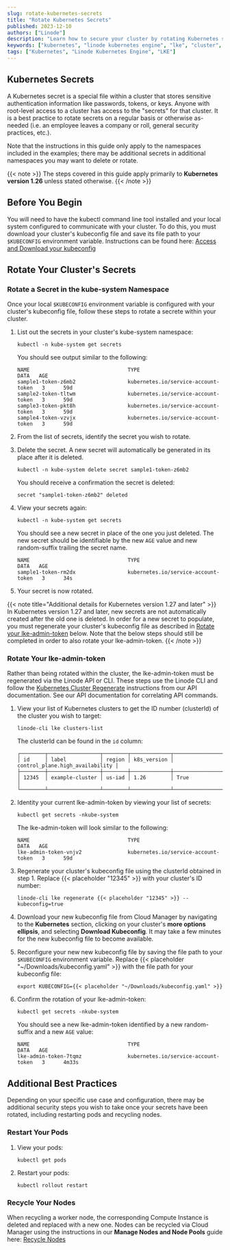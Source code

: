 ```yaml
---
slug: rotate-kubernetes-secrets
title: "Rotate Kubernetes Secrets"
published: 2023-12-10
authors: ["Linode"]
description: "Learn how to secure your cluster by rotating Kubernetes secrets."
keywords: ["kubernetes", "linode kubernetes engine", "lke", "cluster", "cluster security", "secret", "secrets", "token", "tokens"]
tags: ["Kubernetes", "Linode Kubernetes Engine", "LKE"]
---
```


## Kubernetes Secrets

A Kubernetes secret is a special file within a cluster that stores sensitive authentication information like passwords, tokens, or keys. Anyone with root-level access to a cluster has access to the "secrets" for that cluster. It is a best practice to rotate secrets on a regular basis or otherwise as-needed (i.e. an employee leaves a company or roll, general security practices, etc.).

Note that the instructions in this guide only apply to the namespaces included in the examples; there may be additional secrets in additional namespaces you may want to delete or rotate.

{{< note >}}
The steps covered in this guide apply primarily to **Kubernetes version 1.26** unless stated otherwise.
{{< /note >}}

## Before You Begin

You will need to have the kubectl command line tool installed and your local system configured to communicate with your cluster. To do this, you must download your cluster's kubeconfig file and save its file path to your `$KUBECONFIG` environment variable. Instructions can be found here: [Access and Download your kubeconfig](/docs/products/compute/kubernetes/get-started/#access-and-download-your-kubeconfig)

## Rotate Your Cluster's Secrets

### Rotate a Secret in the kube-system Namespace

Once your local `$KUBECONFIG` environment variable is configured with your cluster's kubeconfig file, follow these steps to rotate a secrete within your cluster.

1. List out the secrets in your cluster's kube-system namespace:

    ```command
    kubectl -n kube-system get secrets
    ```
    You should see output similar to the following:
    ```output
    NAME                                TYPE                                  DATA   AGE
    sample1-token-z6mb2                 kubernetes.io/service-account-token   3      59d
    sample2-token-tltwm                 kubernetes.io/service-account-token   3      59d
    sample3-token-pkt8h                 kubernetes.io/service-account-token   3      59d
    sample4-token-vzvjx                 kubernetes.io/service-account-token   3      59d
    ```
1. From the list of secrets, identify the secret you wish to rotate.

1. Delete the secret. A new secret will automatically be generated in its place after it is deleted.

    ```command
    kubectl -n kube-system delete secret sample1-token-z6mb2
    ```
    You should receive a confirmation the secret is deleted:
    ```output
    secret "sample1-token-z6mb2" deleted
    ```
1. View your secrets again:

    ```command
    kubectl -n kube-system get secrets
    ```
    You should see a new secret in place of the one you just deleted. The new secret should be identifiable by the new `AGE` value and new random-suffix trailing the secret name.
    ```output
    NAME                                TYPE                                  DATA   AGE
    sample1-token-rm2dx                 kubernetes.io/service-account-token   3      34s
    ```
1. Your secret is now rotated.

{{< note title="Additional details for Kubernetes version 1.27 and later" >}}
In Kubernetes version 1.27 and later, new secrets are not automatically created after the old one is deleted. In order for a new secret to populate, you must regenerate your cluster's kubeconfig file as described in [Rotate your lke-admin-token](#rotate-your-lke-admin-token) below. Note that the below steps should still be completed in order to also rotate your lke-admin-token.
{{< /note >}}

### Rotate Your lke-admin-token

Rather than being rotated within the cluster, the lke-admin-token must be regenerated via the Linode API or CLI. These steps use the Linode CLI and follow the [Kubernetes Cluster Regenerate](/docs/api/linode-kubernetes-engine-lke/#kubernetes-cluster-regenerate) instructions from our API documentation. See our API documentation for correlating API commands.

1. View your list of Kubernetes clusters to get the ID number (clusterId) of the cluster you wish to target:

    ```command
    linode-cli lke clusters-list
    ```
    The clusterId can be found in the `id` column:
    ```output
    ┌────────┬─────────────────┬────────┬─────────────┬─────────────────────────────────┐
    │ id     │ label           │ region │ k8s_version │ control_plane.high_availability │
    ├────────┼─────────────────┼────────┼─────────────┼─────────────────────────────────┤
    │ 12345  │ example-cluster │ us-iad │ 1.26        │ True                            │
    └────────┴─────────────────┴────────┴─────────────┴─────────────────────────────────┘
    ```
1. Identity your current lke-admin-token by viewing your list of secrets:

    ```command
    kubectl get secrets -nkube-system
    ```
    The lke-admin-token will look similar to the following:
    ```output
    NAME                                TYPE                                  DATA   AGE
    lke-admin-token-vnjv2               kubernetes.io/service-account-token   3      59d
    ```
1. Regenerate your cluster's kubeconfig file using the clusterId obtained in step 1. Replace {{< placeholder "12345" >}} with your cluster's ID number:

    ```command
    linode-cli lke regenerate {{< placeholder "12345" >}} --kubeconfig=true
    ```
1. Download your new kubeconfig file from Cloud Manager by navigating to the **Kubernetes** section, clicking on your cluster's **more options ellipsis**, and selecting **Download Kubeconfig**. It may take a few minutes for the new kubeconfig file to become available.

1. Reconfigure your new new kubeconfig file by saving the file path to your `$KUBECONFIG` environment variable. Replace {{< placeholder "~/Downloads/kubeconfig.yaml" >}} with the file path for your kubeconfig file:

    ```command
    export KUBECONFIG={{< placeholder "~/Downloads/kubeconfig.yaml" >}}
    ```
1. Confirm the rotation of your lke-admin-token:

    ```command
    kubectl get secrets -nkube-system
    ```
    You should see a new lke-admin-token identified by a new random-suffix and a new `AGE` value:
    ```output
    NAME                                TYPE                                  DATA   AGE
    lke-admin-token-7tqmz               kubernetes.io/service-account-token   3      4m33s
    ```

## Additional Best Practices

Depending on your specific use case and configuration, there may be additional security steps you wish to take once your secrets have been rotated, including restarting pods and recycling nodes.

### Restart Your Pods

1. View your pods:

    ```command
    kubectl get pods
    ```
1. Restart your pods:

    ```command
    kubectl rollout restart
    ```

### Recycle Your Nodes

When recycling a worker node, the corresponding Compute Instance is deleted and replaced with a new one. Nodes can be recycled via Cloud Manager using the instructions in our **Manage Nodes and Node Pools** guide here: [Recycle Nodes](/docs/products/compute/kubernetes/guides/manage-node-pools/#recycle-nodes)